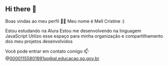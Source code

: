 ## Hi there 👋

Boas vindas ao meu perfil 💙💙
Meu nome é Mell Cristine :)

Estou estudando na Alura
Estou me desenvolvendo na linguagem JavaScript
Utilizo esse espaço para minha organização e compartilhamento dos meu projetos desenvolvidos

Você pode entrar em contato comigo 📫 
@00001155801891sp@al.educacao.sp.gov.br

